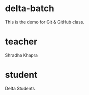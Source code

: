 # delta-batch
This is the demo for Git &amp; GitHub class.
# teacher
Shradha Khapra
# student
Delta Students
